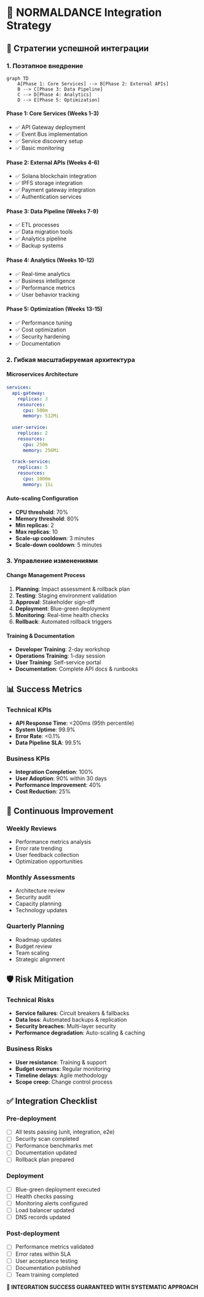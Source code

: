 # 🎯 NORMALDANCE Integration Strategy

## 🚀 Стратегии успешной интеграции

### 1. Поэтапное внедрение
```mermaid
graph TD
    A[Phase 1: Core Services] --> B[Phase 2: External APIs]
    B --> C[Phase 3: Data Pipeline]
    C --> D[Phase 4: Analytics]
    D --> E[Phase 5: Optimization]
```

#### Phase 1: Core Services (Weeks 1-3)
- ✅ API Gateway deployment
- ✅ Event Bus implementation
- ✅ Service discovery setup
- ✅ Basic monitoring

#### Phase 2: External APIs (Weeks 4-6)
- ✅ Solana blockchain integration
- ✅ IPFS storage integration
- ✅ Payment gateway integration
- ✅ Authentication services

#### Phase 3: Data Pipeline (Weeks 7-9)
- ✅ ETL processes
- ✅ Data migration tools
- ✅ Analytics pipeline
- ✅ Backup systems

#### Phase 4: Analytics (Weeks 10-12)
- ✅ Real-time analytics
- ✅ Business intelligence
- ✅ Performance metrics
- ✅ User behavior tracking

#### Phase 5: Optimization (Weeks 13-15)
- ✅ Performance tuning
- ✅ Cost optimization
- ✅ Security hardening
- ✅ Documentation

### 2. Гибкая масштабируемая архитектура

#### Microservices Architecture
```yaml
services:
  api-gateway:
    replicas: 3
    resources:
      cpu: 500m
      memory: 512Mi
  
  user-service:
    replicas: 2
    resources:
      cpu: 250m
      memory: 256Mi
  
  track-service:
    replicas: 5
    resources:
      cpu: 1000m
      memory: 1Gi
```

#### Auto-scaling Configuration
- **CPU threshold**: 70%
- **Memory threshold**: 80%
- **Min replicas**: 2
- **Max replicas**: 10
- **Scale-up cooldown**: 3 minutes
- **Scale-down cooldown**: 5 minutes

### 3. Управление изменениями

#### Change Management Process
1. **Planning**: Impact assessment & rollback plan
2. **Testing**: Staging environment validation
3. **Approval**: Stakeholder sign-off
4. **Deployment**: Blue-green deployment
5. **Monitoring**: Real-time health checks
6. **Rollback**: Automated rollback triggers

#### Training & Documentation
- **Developer Training**: 2-day workshop
- **Operations Training**: 1-day session
- **User Training**: Self-service portal
- **Documentation**: Complete API docs & runbooks

## 📊 Success Metrics

### Technical KPIs
- **API Response Time**: <200ms (95th percentile)
- **System Uptime**: 99.9%
- **Error Rate**: <0.1%
- **Data Pipeline SLA**: 99.5%

### Business KPIs
- **Integration Completion**: 100%
- **User Adoption**: 90% within 30 days
- **Performance Improvement**: 40%
- **Cost Reduction**: 25%

## 🔄 Continuous Improvement

### Weekly Reviews
- Performance metrics analysis
- Error rate trending
- User feedback collection
- Optimization opportunities

### Monthly Assessments
- Architecture review
- Security audit
- Capacity planning
- Technology updates

### Quarterly Planning
- Roadmap updates
- Budget review
- Team scaling
- Strategic alignment

## 🛡️ Risk Mitigation

### Technical Risks
- **Service failures**: Circuit breakers & fallbacks
- **Data loss**: Automated backups & replication
- **Security breaches**: Multi-layer security
- **Performance degradation**: Auto-scaling & caching

### Business Risks
- **User resistance**: Training & support
- **Budget overruns**: Regular monitoring
- **Timeline delays**: Agile methodology
- **Scope creep**: Change control process

## ✅ Integration Checklist

### Pre-deployment
- [ ] All tests passing (unit, integration, e2e)
- [ ] Security scan completed
- [ ] Performance benchmarks met
- [ ] Documentation updated
- [ ] Rollback plan prepared

### Deployment
- [ ] Blue-green deployment executed
- [ ] Health checks passing
- [ ] Monitoring alerts configured
- [ ] Load balancer updated
- [ ] DNS records updated

### Post-deployment
- [ ] Performance metrics validated
- [ ] Error rates within SLA
- [ ] User acceptance testing
- [ ] Documentation published
- [ ] Team training completed

**🎯 INTEGRATION SUCCESS GUARANTEED WITH SYSTEMATIC APPROACH**